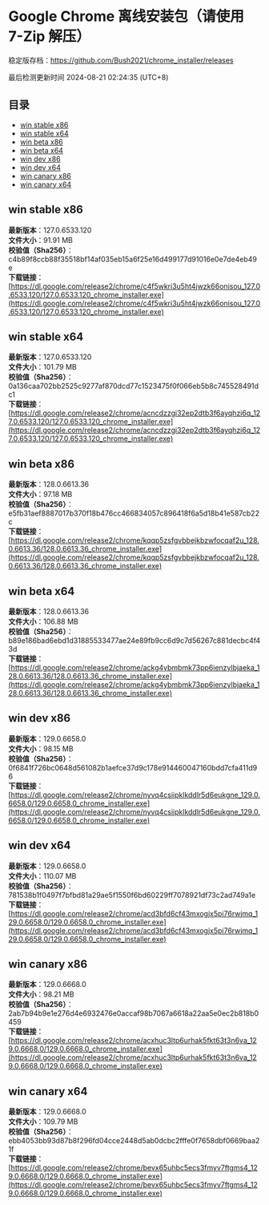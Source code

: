 # Google Chrome 离线安装包（请使用 7-Zip 解压）
稳定版存档：<https://github.com/Bush2021/chrome_installer/releases>

最后检测更新时间
2024-08-21 02:24:35 (UTC+8)


## 目录
* [win stable x86](https://github.com/Bush2021/chrome_installer?tab=readme-ov-file#win-stable-x86)
* [win stable x64](https://github.com/Bush2021/chrome_installer?tab=readme-ov-file#win-stable-x64)
* [win beta x86](https://github.com/Bush2021/chrome_installer?tab=readme-ov-file#win-beta-x86)
* [win beta x64](https://github.com/Bush2021/chrome_installer?tab=readme-ov-file#win-beta-x64)
* [win dev x86](https://github.com/Bush2021/chrome_installer?tab=readme-ov-file#win-dev-x86)
* [win dev x64](https://github.com/Bush2021/chrome_installer?tab=readme-ov-file#win-dev-x64)
* [win canary x86](https://github.com/Bush2021/chrome_installer?tab=readme-ov-file#win-canary-x86)
* [win canary x64](https://github.com/Bush2021/chrome_installer?tab=readme-ov-file#win-canary-x64)

## win stable x86
**最新版本**：127.0.6533.120  
**文件大小**：91.91 MB  
**校验值（Sha256）**：c4b89f8ccb88f35518bf14af035eb15a6f25e16d499177d91016e0e7de4eb49e  
**下载链接**：[https://dl.google.com/release2/chrome/c4f5wkri3u5ht4jwzk66onisou_127.0.6533.120/127.0.6533.120_chrome_installer.exe](https://dl.google.com/release2/chrome/c4f5wkri3u5ht4jwzk66onisou_127.0.6533.120/127.0.6533.120_chrome_installer.exe)  

## win stable x64
**最新版本**：127.0.6533.120  
**文件大小**：101.79 MB  
**校验值（Sha256）**：0a136caa702bb2525c9277af870dcd77c1523475f0f066eb5b8c745528491dc1  
**下载链接**：[https://dl.google.com/release2/chrome/acncdzzgi32ep2dtb3f6ayqhzi6q_127.0.6533.120/127.0.6533.120_chrome_installer.exe](https://dl.google.com/release2/chrome/acncdzzgi32ep2dtb3f6ayqhzi6q_127.0.6533.120/127.0.6533.120_chrome_installer.exe)  

## win beta x86
**最新版本**：128.0.6613.36  
**文件大小**：97.18 MB  
**校验值（Sha256）**：e5fb31aef8887017b370f18b476cc466834057c896418f6a5d18b41e587cb22c  
**下载链接**：[https://dl.google.com/release2/chrome/kqqp5zsfgvbbejkbzwfocqaf2u_128.0.6613.36/128.0.6613.36_chrome_installer.exe](https://dl.google.com/release2/chrome/kqqp5zsfgvbbejkbzwfocqaf2u_128.0.6613.36/128.0.6613.36_chrome_installer.exe)  

## win beta x64
**最新版本**：128.0.6613.36  
**文件大小**：106.88 MB  
**校验值（Sha256）**：b89e186bad6ebd1d31885533477ae24e89fb9cc6d9c7d56267c881decbc4f43d  
**下载链接**：[https://dl.google.com/release2/chrome/ackg4ybmbmk73pp6ienzylbjaeka_128.0.6613.36/128.0.6613.36_chrome_installer.exe](https://dl.google.com/release2/chrome/ackg4ybmbmk73pp6ienzylbjaeka_128.0.6613.36/128.0.6613.36_chrome_installer.exe)  

## win dev x86
**最新版本**：129.0.6658.0  
**文件大小**：98.15 MB  
**校验值（Sha256）**：0f6841f726bc0648d561082b1aefce37d9c178e914460047160bdd7cfa411d96  
**下载链接**：[https://dl.google.com/release2/chrome/nyvq4csiipklkddlr5d6eukgne_129.0.6658.0/129.0.6658.0_chrome_installer.exe](https://dl.google.com/release2/chrome/nyvq4csiipklkddlr5d6eukgne_129.0.6658.0/129.0.6658.0_chrome_installer.exe)  

## win dev x64
**最新版本**：129.0.6658.0  
**文件大小**：110.07 MB  
**校验值（Sha256）**：781538b1f0497f7bfbd81a29ae5f1550f6bd60229ff7078921df73c2ad749a1e  
**下载链接**：[https://dl.google.com/release2/chrome/acd3bfd6cf43mxogjx5pi76rwjmq_129.0.6658.0/129.0.6658.0_chrome_installer.exe](https://dl.google.com/release2/chrome/acd3bfd6cf43mxogjx5pi76rwjmq_129.0.6658.0/129.0.6658.0_chrome_installer.exe)  

## win canary x86
**最新版本**：129.0.6668.0  
**文件大小**：98.21 MB  
**校验值（Sha256）**：2ab7b94b9e1e276d4e6932476e0accaf98b7067a6618a22aa5e0ec2b818b0459  
**下载链接**：[https://dl.google.com/release2/chrome/acxhuc3ltp6urhak5fkt63t3n6va_129.0.6668.0/129.0.6668.0_chrome_installer.exe](https://dl.google.com/release2/chrome/acxhuc3ltp6urhak5fkt63t3n6va_129.0.6668.0/129.0.6668.0_chrome_installer.exe)  

## win canary x64
**最新版本**：129.0.6668.0  
**文件大小**：109.79 MB  
**校验值（Sha256）**：ebb4053bb93d87b8f296fd04cce2448d5ab0dcbc2fffe0f7658dbf0669baa21f  
**下载链接**：[https://dl.google.com/release2/chrome/bevx65uhbc5ecs3fmyv7ftgms4_129.0.6668.0/129.0.6668.0_chrome_installer.exe](https://dl.google.com/release2/chrome/bevx65uhbc5ecs3fmyv7ftgms4_129.0.6668.0/129.0.6668.0_chrome_installer.exe)  

